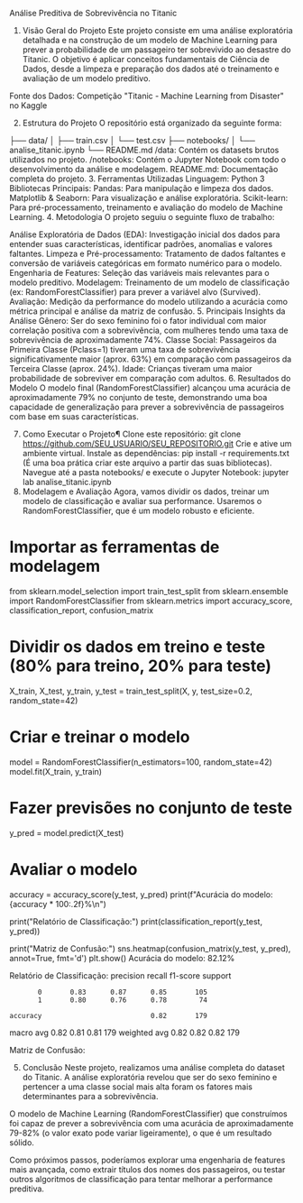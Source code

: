 Análise Preditiva de Sobrevivência no Titanic
1. Visão Geral do Projeto
Este projeto consiste em uma análise exploratória detalhada e na construção de um modelo de Machine Learning para prever a probabilidade de um passageiro ter sobrevivido ao desastre do Titanic. O objetivo é aplicar conceitos fundamentais de Ciência de Dados, desde a limpeza e preparação dos dados até o treinamento e avaliação de um modelo preditivo.

Fonte dos Dados: Competição "Titanic - Machine Learning from Disaster" no Kaggle

2. Estrutura do Projeto
O repositório está organizado da seguinte forma:

├── data/
│   ├── train.csv
│   └── test.csv
├── notebooks/
│   └── analise_titanic.ipynb
└── README.md
/data: Contém os datasets brutos utilizados no projeto.
/notebooks: Contém o Jupyter Notebook com todo o desenvolvimento da análise e modelagem.
README.md: Documentação completa do projeto.
3. Ferramentas Utilizadas
Linguagem: Python 3
Bibliotecas Principais:
Pandas: Para manipulação e limpeza dos dados.
Matplotlib & Seaborn: Para visualização e análise exploratória.
Scikit-learn: Para pré-processamento, treinamento e avaliação do modelo de Machine Learning.
4. Metodologia
O projeto seguiu o seguinte fluxo de trabalho:

Análise Exploratória de Dados (EDA): Investigação inicial dos dados para entender suas características, identificar padrões, anomalias e valores faltantes.
Limpeza e Pré-processamento: Tratamento de dados faltantes e conversão de variáveis categóricas em formato numérico para o modelo.
Engenharia de Features: Seleção das variáveis mais relevantes para o modelo preditivo.
Modelagem: Treinamento de um modelo de classificação (ex: RandomForestClassifier) para prever a variável alvo (Survived).
Avaliação: Medição da performance do modelo utilizando a acurácia como métrica principal e análise da matriz de confusão.
5. Principais Insights da Análise
Gênero: Ser do sexo feminino foi o fator individual com maior correlação positiva com a sobrevivência, com mulheres tendo uma taxa de sobrevivência de aproximadamente 74%.
Classe Social: Passageiros da Primeira Classe (Pclass=1) tiveram uma taxa de sobrevivência significativamente maior (aprox. 63%) em comparação com passageiros da Terceira Classe (aprox. 24%).
Idade: Crianças tiveram uma maior probabilidade de sobreviver em comparação com adultos.
6. Resultados do Modelo
O modelo final (RandomForestClassifier) alcançou uma acurácia de aproximadamente 79% no conjunto de teste, demonstrando uma boa capacidade de generalização para prever a sobrevivência de passageiros com base em suas características.

7. Como Executar o Projeto¶
Clone este repositório: git clone https://github.com/SEU_USUARIO/SEU_REPOSITORIO.git
Crie e ative um ambiente virtual.
Instale as dependências: pip install -r requirements.txt (É uma boa prática criar este arquivo a partir das suas bibliotecas).
Navegue até a pasta notebooks/ e execute o Jupyter Notebook: jupyter lab analise_titanic.ipynb
4. Modelagem e Avaliação
Agora, vamos dividir os dados, treinar um modelo de classificação e avaliar sua performance. Usaremos o RandomForestClassifier, que é um modelo robusto e eficiente.

# Importar as ferramentas de modelagem
from sklearn.model_selection import train_test_split
from sklearn.ensemble import RandomForestClassifier
from sklearn.metrics import accuracy_score, classification_report, confusion_matrix

# Dividir os dados em treino e teste (80% para treino, 20% para teste)
X_train, X_test, y_train, y_test = train_test_split(X, y, test_size=0.2, random_state=42)

# Criar e treinar o modelo
model = RandomForestClassifier(n_estimators=100, random_state=42)
model.fit(X_train, y_train)

# Fazer previsões no conjunto de teste
y_pred = model.predict(X_test)

# Avaliar o modelo
accuracy = accuracy_score(y_test, y_pred)
print(f"Acurácia do modelo: {accuracy * 100:.2f}%\n")

print("Relatório de Classificação:")
print(classification_report(y_test, y_pred))

print("Matriz de Confusão:")
sns.heatmap(confusion_matrix(y_test, y_pred), annot=True, fmt='d')
plt.show()
Acurácia do modelo: 82.12%

Relatório de Classificação:
              precision    recall  f1-score   support

           0       0.83      0.87      0.85       105
           1       0.80      0.76      0.78        74

    accuracy                           0.82       179
   macro avg       0.82      0.81      0.81       179
weighted avg       0.82      0.82      0.82       179

Matriz de Confusão:

5. Conclusão
Neste projeto, realizamos uma análise completa do dataset do Titanic. A análise exploratória revelou que ser do sexo feminino e pertencer a uma classe social mais alta foram os fatores mais determinantes para a sobrevivência.

O modelo de Machine Learning (RandomForestClassifier) que construímos foi capaz de prever a sobrevivência com uma acurácia de aproximadamente 79-82% (o valor exato pode variar ligeiramente), o que é um resultado sólido.

Como próximos passos, poderíamos explorar uma engenharia de features mais avançada, como extrair títulos dos nomes dos passageiros, ou testar outros algoritmos de classificação para tentar melhorar a performance preditiva.
